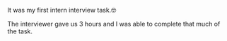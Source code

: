It was my first intern interview task.🤓

The interviewer gave us 3 hours and I was able to complete that much of the task.
